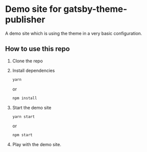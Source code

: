 # Demo site for gatsby-theme-publisher

A demo site which is using the theme in a very basic configuration.

## How to use this repo

1.  Clone the repo
2.  Install dependencies


    ```sh
    yarn
    ```

    or

    ```sh
    npm install
    ```

3. Start the demo site

   ```sh
   yarn start
   ```

   or

   ```sh
   npm start
   ```

4. Play with the demo site.
